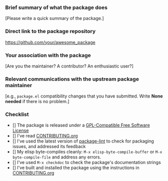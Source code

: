 ### Brief summary of what the package does

[Please write a quick summary of the package.]

### Direct link to the package repository

https://github.com/your/awesome_package

### Your association with the package

[Are you the maintainer? A contributor? An enthusiastic user?]

### Relevant communications with the upstream package maintainer

[e.g., `package.el` compatibility changes that you have submitted. Write **None needed** if there is no problem.]

### Checklist

<!-- Please confirm by replacing `[]` with `[x]`: -->

- [] The package is released under a [GPL-Compatible Free Software License](https://www.gnu.org/licenses/license-list.en.html#GPLCompatibleLicenses)
- [] I've read [CONTRIBUTING.org](https://github.com/melpa/melpa/blob/master/CONTRIBUTING.org)
- [] I've used the latest version of [package-lint](https://github.com/purcell/package-lint) to check for packaging issues, and addressed its feedback
- [] My elisp byte-compiles cleanly: `M-x elisp-byte-compile-buffer` or `M-x byte-compile-file` and address any errors.
- [] I've used `M-x checkdoc` to check the package's documentation strings
- [] I've built and installed the package using the instructions in [CONTRIBUTING.org](https://github.com/melpa/melpa/blob/master/CONTRIBUTING.org)

<!-- After submitting, please fix any problems the CI reports. -->
